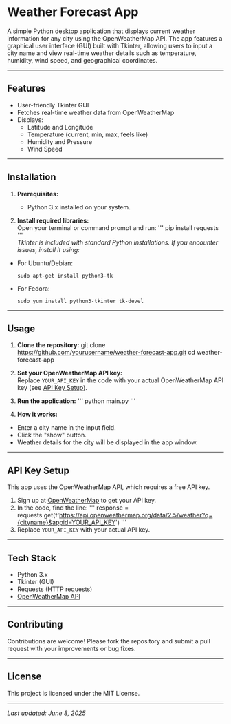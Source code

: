 # Weather Forecast App

A simple Python desktop application that displays current weather information for any city using the OpenWeatherMap API. The app features a graphical user interface (GUI) built with Tkinter, allowing users to input a city name and view real-time weather details such as temperature, humidity, wind speed, and geographical coordinates.

---

## Features

- User-friendly Tkinter GUI
- Fetches real-time weather data from OpenWeatherMap
- Displays:
  - Latitude and Longitude
  - Temperature (current, min, max, feels like)
  - Humidity and Pressure
  - Wind Speed

---

## Installation

1. **Prerequisites:**  
   - Python 3.x installed on your system.

2. **Install required libraries:**  
   Open your terminal or command prompt and run:
   '''
   pip install requests
   '''  
*Tkinter is included with standard Python installations. If you encounter issues, install it using:*
- For Ubuntu/Debian:
  ```
  sudo apt-get install python3-tk
  ```
- For Fedora:
  ```
  sudo yum install python3-tkinter tk-devel
  ```

---

## Usage

1. **Clone the repository:**
git clone https://github.com/yourusername/weather-forecast-app.git
cd weather-forecast-app

2. **Set your OpenWeatherMap API key:**  
Replace `YOUR_API_KEY` in the code with your actual OpenWeatherMap API key (see [API Key Setup](#api-key-setup)).

3. **Run the application:**
'''
python main.py
'''

5. **How it works:**  
- Enter a city name in the input field.
- Click the "show" button.
- Weather details for the city will be displayed in the app window.

---

## API Key Setup

This app uses the OpenWeatherMap API, which requires a free API key.

1. Sign up at [OpenWeatherMap](https://openweathermap.org/api) to get your API key.
2. In the code, find the line:
'''
response = requests.get(f'https://api.openweathermap.org/data/2.5/weather?q={cityname}&appid=YOUR_API_KEY')
'''
4. Replace `YOUR_API_KEY` with your actual API key.

---

## Tech Stack

- Python 3.x
- Tkinter (GUI)
- Requests (HTTP requests)
- [OpenWeatherMap API](https://openweathermap.org/api)

---

## Contributing

Contributions are welcome! Please fork the repository and submit a pull request with your improvements or bug fixes.

---

## License

This project is licensed under the MIT License.

---

_Last updated: June 8, 2025_


